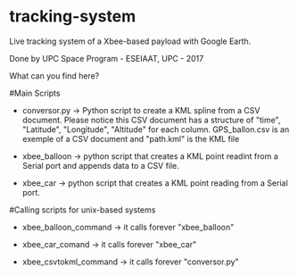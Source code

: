 # tracking-system


Live tracking system of a Xbee-based payload with Google Earth.

Done by UPC Space Program - ESEIAAT, UPC - 2017

What can you find here? 

#Main Scripts

- conversor.py -> Python script to create a KML spline from a CSV document. Please notice this CSV document has a structure of "time", "Latitude", "Longitude", "Altitude" for each column. GPS_ballon.csv is an exemple of a CSV document and "path.kml" is the KML file 

- xbee_balloon -> python script that creates a KML point readint from a Serial port and appends data to a CSV file.  

- xbee_car -> python script that creates a KML point reading from a Serial port. 

#Calling scripts for unix-based systems

- xbee_balloon_command -> it calls forever "xbee_balloon"

- xbee_car_comand -> it calls forever "xbee_car"

- xbee_csvtokml_command -> it calls forever "conversor.py"

